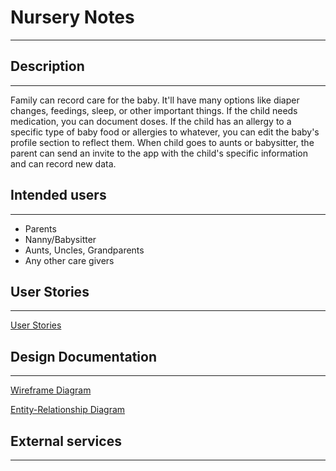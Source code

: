 # Nursery Notes
---
## Description
---
Family can record care for the baby. It'll have many options like diaper changes, feedings, sleep, or other important things. If the child needs medication, you can document doses. If the child has an allergy to a specific type of baby food or allergies to whatever, you can edit the baby's profile section to reflect them. When child goes to aunts or babysitter, the parent can send an invite to the app with the child's specific information and can record new data.

## Intended users
---
* Parents
* Nanny/Babysitter 
* Aunts, Uncles, Grandparents
* Any other care givers

## User Stories
---
[User Stories](user-stories.md)

## Design Documentation
---
[Wireframe Diagram](wireframe.md)

[Entity-Relationship Diagram](erd.md)

## External services
---
